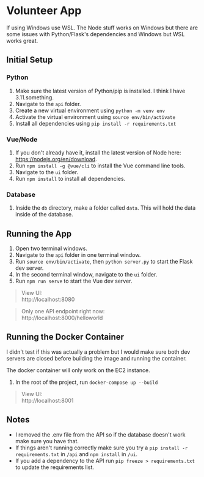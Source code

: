# Volunteer App
If using Windows use WSL. The Node stuff works on Windows but there are some issues with Python/Flask's dependencies and Windows but WSL works great.
## Initial Setup

### Python

1. Make sure the latest version of Python/pip is installed. I think I have 3.11.something.
2. Navigate to the `api` folder.
3. Create a new virtual environment using `python -m venv env`
4. Activate the virtual environment using `source env/bin/activate`
5. Install all dependencies using `pip install -r requirements.txt`

### Vue/Node

1. If you don't already have it, install the latest version of Node here: https://nodejs.org/en/download.
2. Run `npm install -g @vue/cli` to install the Vue command line tools.
3. Navigate to the `ui` folder.
4. Run `npm install` to install all dependencies.

### Database

1. Inside the `db` directory, make a folder called `data`. This will hold the data inside of the database.

## Running the App

1. Open two terminal windows.
2. Navigate to the `api` folder in one terminal window.
3. Run `source env/bin/activate`, then `python server.py` to start the Flask dev server.
4. In the second terminal window, navigate to the `ui` folder.
5. Run `npm run serve` to start the Vue dev server.

> View UI:  
> http://localhost:8080

> Only one API endpoint right now:  
> http://localhost:8000/helloworld

## Running the Docker Container
I didn't test if this was actually a problem but I would make sure both dev servers are closed before building the image and running the container.

The docker container will only work on the EC2 instance.

1. In the root of the project, run `docker-compose up --build`

> View UI:  
> http://localhost:8001

## Notes
- I removed the .env file from the API so if the database doesn't work make sure you have that.
- If things aren't running correctly make sure you try a `pip install -r requirements.txt` in `/api` and `npm install` in `/ui`.
- If you add a dependency to the API run `pip freeze > requirements.txt` to update the requirements list.
